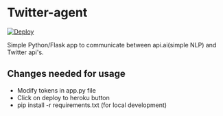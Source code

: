 # Twitter-agent

[![Deploy](https://www.herokucdn.com/deploy/button.png)](https://heroku.com/deploy)

Simple Python/Flask app to communicate between api.ai(simple NLP) and Twitter api's.

## Changes needed for usage

  - Modify tokens in app.py file
  - Click on deploy to heroku button
  - pip install -r requirements.txt (for local development)

